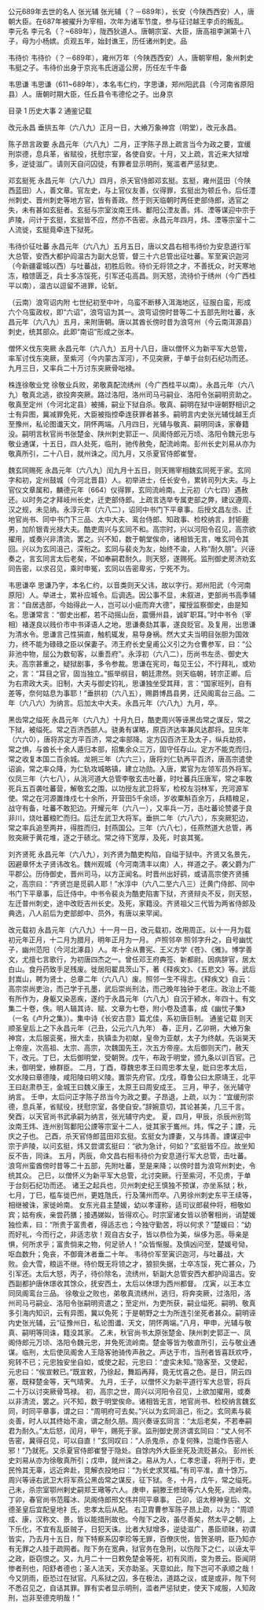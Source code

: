 公元689年去世的名人
张光辅
张光辅（？－689年），长安（今陕西西安）人，唐朝大臣。在687年被擢升为宰相，次年为诸军节度，参与征讨越王李贞的叛乱。
李元名
李元名（？~689年），陇西狄道人。唐朝宗室、大臣，唐高祖李渊第十八子，母为小杨嫔。贞观五年，始封谯王，历任诸州刺史。品

韦待价
韦待价（？－689年），雍州万年（今陕西西安）人，唐朝宰相，象州刺史韦挺之子。韦待价出身于京兆韦氏逍遥公房，历任左千牛备

韦思谦
韦思谦（611~689年），本名韦仁约，字思谦，郑州阳武县（今河南省原阳县）人。唐朝时期大臣，任丘县令韦德伦之子。出身京

目录
1 历史大事
2 通鉴记载

改元永昌
垂拱五年（六八九）正月一日，大飨万象神宫（明堂），改元永昌。

陈子昂言政要
永昌元年（六八九）二月，正字陈子昂上疏言当今为政之要，宜缓刑崇德，息兵革，省赋役，抚慰宗室，各使自安。十月，又上疏，言近来大狱增多，逆徒滋广。请则天自问囚徒，有罪者显示明刑，冤滥者严惩狱吏。

邓玄挺死
永昌元年（六八九）四月，杀天官侍郎邓玄挺。玄挺，雍州蓝田（今陕西蓝田）人，善文章。官左史，与上官仪友善，仪得罪，玄挺出为顿丘令。后任澧州刺史、晋州刺史等地方官，皆有善政。然于则天临朝时两任吏部侍郎，选官之失，未有甚如玄挺者。玄挺与宗室汝南王炜、鄱阳公湮友善。炜、湮等谋迎中宗于庐陵，问计于玄挺，玄挺皆不应，然亦不告密。永昌元年四月，炜、湮等宗室十二人流徙，玄挺竟牵连下狱死。

韦待价征吐蕃
永昌元年（六八九）五月五日，唐以文昌右相韦待价为安息道行军大总管，安西大都护阎温古为副大总管，督三十六总管出征吐蕃。军至寅识迦河（今新疆霍城以西）与吐蕃战，初胜后败。待价无将领之才，不善抚众，时天寒地冻，粮馈匮乏，兵士多冻馁死，引军还屯高昌。则天怒，流待价于绣州（今广西桂平以南），温古以逗留不进罪，论斩。

（云南）浪穹诏内附
七世纪初至中叶，乌蛮不断移入洱海地区，征服白蛮，形成六个乌蛮政权，即“六诏”，浪穹诏为其一。浪穹诏傍时昔等二十五部先附吐蕃，永昌元年（六八九）五月，来附唐朝。唐以其酋长傍时昔为浪穹州（今云南洱源县）刺史，统其部众。此即“南诏”形成之张本。

僧怀义伐东突厥
永昌元年（六八九）五月十八日，唐以僧怀义为新平军大总管，率军讨伐东突厥，至紫河（今内蒙古浑河），不见突厥，于单于台刻石纪功而还。九月三日，又率兵二十万讨东突厥骨咄禄。

株连徐敬业党
徐敬业兵败，弟敬真配流绣州（今广西桂平以南）。永昌元年（六八九）敬真北逃，欲投奔突厥。路过洛阳，洛州司马弓嗣业、洛阳令张嗣明资助之。敬真至定州（今河北定县）被捕，嗣业下狱自杀。敬真、嗣明在狱中诬朝野相识之士有异图，冀减罪免死，大臣被指控牵连获罪者甚多。嗣明言内史张光辅伐越王贞至豫州，私论图谶天文，阴怀两端。八月四日，光辅与敬真、嗣明同诛，家眷籍没。嗣明言秋官尚书张楚金、陕州刺史郭正一、凤阁侍郎元万顷、洛阳令魏元忠与敬业通谋，十五日，四人处死，临刑，驰传赦免，配流岭南。彭州长史刘易从亦为敬真所引，二十八日，就州诛之。闰九月，又杀夏官侍郎崔詧。

魏玄同赐死
永昌元年（六八九）闰九月十五日，则天赐宰相魏玄同死于家。玄同字和初，定州鼓城（今河北晋县）人。初举进士，任长安令，累转司列大夫。与上官仪文章属和，麟德元年（664）仪得罪，玄同流岭南。上元初（六七四）遇赦还。以时务之才拜岐州长史，迁吏部侍郎。上疏言选举专属吏部之弊，建议遵周、汉之规，未见纳。永淳元年（六八二），诏同中书门下平章事。后授文昌左丞、迁地官尚书、同中书门下三品、太中大夫、鸾台侍郎、知政事、检校纳言，封钜鹿男，加阶银青光禄大夫。酷吏周兴与玄同不和。高宗时，兴以河阳令召见，高宗欲擢用，或奏兴非清流，罢之。兴不知，数于朝堂俟命，诸相皆无言，唯玄同令其回。兴以为玄同沮己，深衔之。玄同与裴炎为友，始终不渝，人称“耐久朋”。兴诬奏之，言玄同言太后老矣，不如奉嗣君耐久。则天怒，遂赐死。监刑御史房济劝玄同告密，以求召见，乘时申冤，玄同以告密卑劣，宁死不为。

韦思谦卒
思谦乃字，本名仁约，以音类则天父讳，故以字行。郑州阳武（今河南原阳）人。举进士，累补应城令。后调选。因公事不显，未叙进，吏部尚书高季辅言：“自居选部，今始得此一人，岂可以小疵而弃大德”，擢授监察御史，由是知名。思谦常言：“御史出都，若不动摇山岳，震慑州县，诚旷职耳。”时中书令（宰相）褚遂良以贱价市中书译语人之地，思谦奏劾其事，遂良贬官。及复用，出思谦为清水令。思谦言己性狷直，触机辄发，易导身祸。然大丈夫当明目张胆为国效力，终不能为碌碌之臣以保妻子。沛王府长史皇甫公义引之为仓曹参军，曰：“公非池中物，屈公为数旬客，以重吾府”。永淳初（六八二），历尚书左丞、御史大夫。高宗甚重之，疑狱剧事，多令参裁。思谦在宪司，每见王公，不行拜礼，或劝之，言：“耳目之官，固当独立。”振举纲目，朝廷肃然。则天临朝，转宗正卿。后为右肃政大夫。旧制，大夫与御史钧礼，思谦独坐受其拜，言：“国家班列，自有差等，奈何姑息为事耶！”垂拱初（六八五），赐爵博昌县男，迁风阁鸾台三品。二年（六八六）为纳言。后加太中大夫。永昌元年（六八九）九月，卒。

黑齿常之缢死
永昌元年（六八九）十月九日，酷吏周兴等诬黑齿常之谋反，常之下狱，被缢死。常之百济西部人。骁勇有谋略，原百济达率兼风达郡将。显庆年（六六0），唐将苏定方平百济，常之率部降。定方囚百济王及太子，纵兵劫掠，常之惧，与酋长十余人遁归本部，招集余众三万，固守任存山。定方不能克而归，常之收复本国二百余城。龙朔三年（六六三），唐将刘仁轨再平百济，唐高宗遣使诏谕，常之率众降，为仁轨攻城略镇，建立功勋。入唐，累官为左领军员外将军。仪凤三年（六七八），从洮河道大总管李敬玄击吐蕃，时吐蕃兵压唐军，常之率敢死兵五百袭吐蕃营，解敬玄之围，以功授左武卫将军，检校左羽林军，充河源军使。常之在河源置烽戍七十余所，开营田5千余顷，岁收粟斛百余万，兵精粮足，战守有备，吐蕃不敢犯边。开耀元年（六八一），又率兵一万，击吐蕃论赞婆于良非川，烧吐蕃粮贮而归。后迁左武卫大将军。垂拱二年（六八六），东突厥犯边，常之率兵追至两井，得胜而归，封燕国公。三年（六八七），任燕然道大总管，再败突厥于黄花堆，逐之于碛北。常之待下宽厚，及死，时哀其冤。

刘齐贤死
永昌元年（六八九），刘齐贤为酷吏构陷，自缢于狱中。齐贤又名景先，因避章怀太子贤讳改名。魏州观城（今河南清丰以南）人，祥道之子。袭父爵为广平郡公。历侍御史，晋州司马，以方正闻名。时晋州出好鹞，或请高宗使齐贤捕之，高宗曰：“齐贤岂是觅鹞人耶！”水淳中（六八二至六八三）迁黄门侍郎、同中书门下平章事，后迁侍中。中书令裴炎为酷吏陷害下狱，齐贤辩炎不反，则天怒，左迁普州刺史，途中改贬吉州长史。及死，家籍没。齐贤祖父三代皆为两省侍郎及典选，八人前后为吏部郎中、员外，有唐以来罕闻。

改元载初
永昌元年（六八九）十一月一日，改元载初，改用周正。以十一月为载初元年正月，十二月为腊月，明年正月为一月。
卢照邻卒
照邻字升之，自号幽忧子，幽州范阳（今河北涿县）人。年十余从曹宪、王义方学《苍》、《雅》。博学善文，尤擅七言歌行，为初唐四杰之一。曾任邓王府典签、新都尉。因病辞官，居太白山。食丹药致手足残废。徙居阳翟具茨山下，著《释疾文》、《五悲文》等。武后封嵩山，聘为贤士，总章二年（六八八）废。照邻一生不得志。《释疾文》自云：高宗崇尚吏治，而己学于孔墨，武后崇尚刑法，而己晚年独钟于老庄。政治上不能有所作为，身躯又染恶疾，遂约于永昌元年（六八九）自沉于颍水，年四十。有文集二十卷，佚。明人辑其诗、赋、文章为七卷，附小卷及遗事，成《幽忧子集》（一名《卢升之集》）。集中诗《长安古意》篇尤佳，系初唐巨制。
通鉴记载
则天顺圣皇后上之下永昌元年（己丑，公元六八九年）
春，正月，乙卯朔，大飨万象神宫，太后服衮冕，搢大圭，执镇圭为初献，皇帝为亚献，太子为终献。先诣昊天上帝座，次高祖、太宗、高宗，次魏国先王，次五方帝座。太后御则天门，赦天下，改元。丁巳，太后御明堂，受朝贺。戊午，布政于明堂，颁九条以训百官。己未，御明堂，飨群臣。
二月，丁酉，尊魏忠孝王曰周忠孝太皇，妣曰忠孝太后，文水陵曰章德陵，咸阳陵曰明义陵。置崇先府官。戊戌，尊鲁公曰太原靖王，北平王曰赵肃恭王，金城王曰魏义康王，太原王曰周安成王。
三月，甲子，张光辅守纳言。
壬申，太后问正字陈子昂当今为政之要。子昂退，上疏，以为：“宜缓刑崇德，息兵革，省赋役，抚慰宗室，各使自安。”辞婉意切，其论甚美，几三千言。
癸酉，以天官尚书武承嗣为纳言，张光辅守内史。
夏，四月，甲辰，杀辰州别驾汝南王炜、连州别驾鄱阳公諲等宗室十二人，徙其家于巂州。炜，恽之子；諲，元庆之子也。
己酉，杀天官侍郎蓝田邓玄挺。玄挺女为諲妻，又与炜善。諲谋迎中宗于庐陵，以问玄挺，炜又尝谓玄挺曰：“欲为急计，何如？”玄挺皆不应。故坐知反不告，同诛。
五月，丙辰，命文昌右相韦待价为安息道行军大总管，击吐蕃。浪穹州蛮酋傍时昔等二十五部，先附吐蕃，至是来降；以傍时昔为浪穹州刺史，令统其众。
己巳，以僧怀义为新平军大总管，北讨突厥。行至紫河，不见虏，于单于台刻石纪功而还。
诸王之起兵也，贝州刺史纪王慎独不预谋，亦坐系狱；秋，七月，丁巳，槛车徙巴州，更姓虺氏，行及蒲州而卒。八男徐州刺史东平王续等，相继被诛，家徙岭南。
女东光县主楚媛，幼以孝谨称，适司议郎裴仲将，相敬如宾；姑有疾，亲尝药膳；接遇娣姒，皆得欢心。时宗室诸女皆以骄奢相尚，诮楚媛独俭素，曰：“所贵于富贵者，得适志也；今独守勤苦，将以何求？”楚媛曰：“幼而好礼，今而行之，非适志欤！观自古女子，皆以恭俭为美，纵侈为恶。辱亲是惧，何所求乎；富贵倘来之物，何足骄人！”众皆惭服。及慎凶问至，楚媛号恸，呕血数升；免丧，不御膏沐者垂二十年。
韦待价军至寅识迦河，与吐蕃战，大败。会大雪，粮运不继。待价既无将领之才，狼狈失据，士卒冻馁，死亡甚众，乃引军还。太后大怒，丙子，待价除名，流绣州，斩副大总管安西大都护阎温古。安西副都护唐休璟收其馀众，抚安西土，太后以休璟为西州都督。
戊寅，以王本立同凤阁鸾台三品。
徐敬业之败也，弟敬真流绣州，逃归，将奔突厥，过洛阳，洛州司马弓嗣业、洛阳令张嗣明资遣之；至定州，为吏所获，嗣业缢死。嗣明、敬真多引海内知识，云有异图，冀以免死；于是朝野之士为所连引坐死者甚众。嗣明诬内史张光辅，云“征豫州日，私论图谶、天文，阴怀两端。”八月，甲申，光辅与敬真、嗣明等同诛，籍没其家。
乙未，秋官尚书太原张楚金、陕州刺史郭正一、凤阁侍郎元万顷、洛阳令魏元忠，并免死流岭南。楚金等皆为敬直所引，云与敬业通谋。临刑，太后使凤阁舍人王隐客驰骑传声赦之。声达于市，当刑者皆喜跃欢呼，宛转不已；元忠独安坐自如，或使之起，元忠曰：“虚实未知。”隐客至，又使起，元忠曰：“俟宣敕已。”既宣敕，乃徐起，舞蹈再拜，竟无忧喜之色。是日，阴云四塞，既释楚金等，天气晴霁。
九月，壬子，以僧怀义为新平道行军大总管，将兵二十万以讨突厥骨笃禄。
初，高宗之世，周兴以河阳令召见，上欲加擢用，或奏以非清流，罢之。兴不知，数于明堂俟命。诸相皆无言，地官尚书、检校纳言魏玄同，时同平章事，谓之曰：“周明府可去矣。”兴以为玄同沮己，衔之。玄同素与裴炎善，时人以其终始不渝，谓之耐久朋。周兴奏诬玄同言：“太后老矣，不若奉嗣君为耐久。”太后怒，闰月，甲午，赐死于家。监刑御史房济谓玄同曰：“丈人何不告密，冀得召见，可以自直！”玄同叹曰：“人杀鬼杀，亦复何殊，岂能作告密人邪！”乃就死。又杀夏官侍郎崔詧于隐处。自馀内外大臣坐死及流贬甚众。
彭州长史刘易从亦为徐敬真所引；戊申，就州诛之。易从为人，仁孝忠谨，将刑于市，吏民怜其无辜，远近奔赴，竞解衣投地曰：“为长史求冥福。”有司平准，直十馀万。
周兴等诬右武卫大将军燕公黑齿常之谋反，征下狱。冬，十月，戊午，常之缢死。
己未，杀宗室鄂州剌史嗣郑王璥等六人。庚申，嗣滕王修琦等六人免死，流岭南。
丁卯，春官尚书范履冰、凤阁侍郎邢文伟并同平章事。
己卯，诏太穆神皇后、文德圣皇后宜配皇地礻氏，忠孝太后从配。
右卫胄曹参军陈子昂上疏，以为：“周颂成、康，汉称文、景，皆以能措刑故也。今陛下之政，虽尽善矣，然太平之朝，上下乐化，不宜有乱臣贼子，日犯天诛。比者大狱增多，逆徒滋广，愚臣顽昧，初谓皆实，乃去月十五日，陛下特察系囚李珍等无罪，百僚庆悦，皆贺圣明，臣乃知亦有无罪之人挂于疏网者。陛下务在宽典，狱官务在急刑，以伤陛下之仁，以诬太平之政，臣窃恨之。又，九月二十一日敕免楚金等死，初有风雨，变为景云。臣闻阴惨者刑也，阳舒者德也；圣人法天，天亦助圣。天意如此，陛下岂可不承顺之哉！今又阴雨，臣恐过在狱官。凡系狱之囚，多在极法，道路之议，或是或非，陛下何不悉召见之，自诘其罪。罪有实者显示明刑，滥者严惩狱吏，使天下咸服，人知政刑，岂非至德克明哉！”
